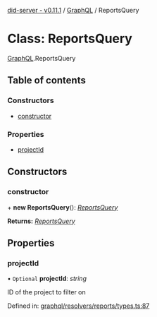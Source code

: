 [did-server - v0.11.1](../README.md) / [GraphQL](../modules/graphql.md) / ReportsQuery

# Class: ReportsQuery

[GraphQL](../modules/graphql.md).ReportsQuery

## Table of contents

### Constructors

- [constructor](graphql.reportsquery.md#constructor)

### Properties

- [projectId](graphql.reportsquery.md#projectid)

## Constructors

### constructor

\+ **new ReportsQuery**(): [*ReportsQuery*](graphql.reportsquery.md)

**Returns:** [*ReportsQuery*](graphql.reportsquery.md)

## Properties

### projectId

• `Optional` **projectId**: *string*

ID of the project to filter on

Defined in: [graphql/resolvers/reports/types.ts:87](https://github.com/Puzzlepart/did/blob/dev/server/graphql/resolvers/reports/types.ts#L87)
